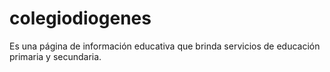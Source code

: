 # colegiodiogenes
Es una página de información educativa que brinda servicios de educación primaria y secundaria.
